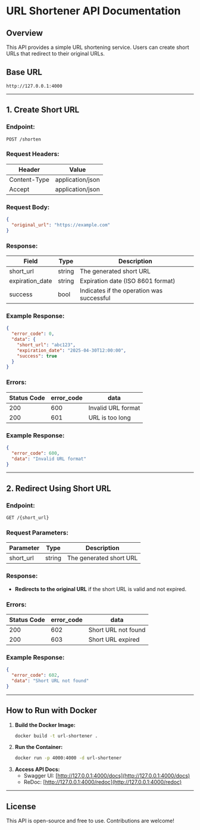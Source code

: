# URL Shortener API Documentation

## Overview
This API provides a simple URL shortening service. Users can create short URLs that redirect to their original URLs.

## Base URL
```
http://127.0.0.1:4000
```

---

## **1. Create Short URL**
### **Endpoint:**
```
POST /shorten
```

### **Request Headers:**
| Header       | Value                  |
|-------------|------------------------|
| Content-Type | application/json       |
| Accept       | application/json       |

### **Request Body:**
```json
{
  "original_url": "https://example.com"
}
```

### **Response:**
| Field            | Type    | Description |
|-----------------|--------|-------------|
| short_url       | string | The generated short URL |
| expiration_date | string | Expiration date (ISO 8601 format) |
| success         | bool   | Indicates if the operation was successful |

### **Example Response:**
```json
{
  "error_code": 0,
  "data": {
    "short_url": "abc123",
    "expiration_date": "2025-04-30T12:00:00",
    "success": true
  }
}
```

### **Errors:**
| Status Code | error_code | data                   |
|-------------|------------|------------------------|
| 200         |600         | Invalid URL format     |
| 200         |601         | URL is too long        |

### **Example Response:**
```json
{
  "error_code": 600,
  "data": "Invalid URL format"
}
```
---

## **2. Redirect Using Short URL**
### **Endpoint:**
```
GET /{short_url}
```

### **Request Parameters:**
| Parameter   | Type   | Description               |
|------------|--------|---------------------------|
| short_url  | string | The generated short URL  |

### **Response:**
- **Redirects to the original URL** if the short URL is valid and not expired.

### **Errors:**
| Status Code | error_code | data                   |
|-------------|------------|------------------------|
| 200         |602         | Short URL not found    |
| 200         |603         | Short URL expired      |

### **Example Response:**
```json
{
  "error_code": 602,
  "data": "Short URL not found"
}
```
---

## **How to Run with Docker**
1. **Build the Docker Image:**
   ```sh
   docker build -t url-shortener .
   ```
2. **Run the Container:**
   ```sh
   docker run -p 4000:4000 -d url-shortener
   ```
3. **Access API Docs:**
   - Swagger UI: [http://127.0.0.1:4000/docs](http://127.0.0.1:4000/docs)
   - ReDoc: [http://127.0.0.1:4000/redoc](http://127.0.0.1:4000/redoc)

---

## **License**
This API is open-source and free to use. Contributions are welcome!
